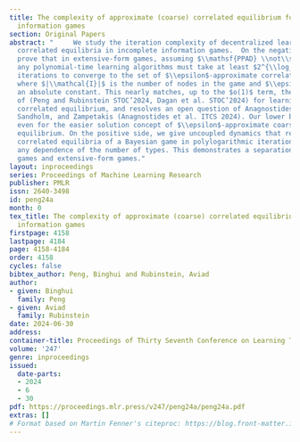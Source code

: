 ```yaml
---
title: The complexity of approximate (coarse) correlated equilibrium for incomplete
  information games
section: Original Papers
abstract: "     We study the iteration complexity of decentralized learning of approximate
  correlated equilibria in incomplete information games.  On the negative side, we
  prove that in extensive-form games, assuming $\\mathsf{PPAD} \\not\\subset \\mathsf{TIME}(n^{\\polylog(n)})$,
  any polynomial-time learning algorithms must take at least $2^{\\log_2^{1-o(1)}(|\\mathcal{I}|)}$
  iterations to converge to the set of $\\epsilon$-approximate correlated equilibrium,
  where $|\\mathcal{I}|$ is the number of nodes in the game and $\\epsilon > 0$ is
  an absolute constant. This nearly matches, up to the $o(1)$ term, the algorithms
  of (Peng and Rubinstein STOC’2024, Dagan et al. STOC’2024) for learning $\\epsilon$-approximate
  correlated equilibrium, and resolves an open question of Anagnostides, Kalavasis,
  Sandholm, and Zampetakis (Anagnostides et al. ITCS 2024). Our lower bound holds
  even for the easier solution concept of $\\epsilon$-approximate coarse correlated
  equilibrium. On the positive side, we give uncoupled dynamics that reach $\\epsilon$-approximate
  correlated equilibria of a Bayesian game in polylogarithmic iterations, without
  any dependence of the number of types. This demonstrates a separation between Bayesian
  games and extensive-form games."
layout: inproceedings
series: Proceedings of Machine Learning Research
publisher: PMLR
issn: 2640-3498
id: peng24a
month: 0
tex_title: The complexity of approximate (coarse) correlated equilibrium for incomplete
  information games
firstpage: 4158
lastpage: 4184
page: 4158-4184
order: 4158
cycles: false
bibtex_author: Peng, Binghui and Rubinstein, Aviad
author:
- given: Binghui
  family: Peng
- given: Aviad
  family: Rubinstein
date: 2024-06-30
address:
container-title: Proceedings of Thirty Seventh Conference on Learning Theory
volume: '247'
genre: inproceedings
issued:
  date-parts:
  - 2024
  - 6
  - 30
pdf: https://proceedings.mlr.press/v247/peng24a/peng24a.pdf
extras: []
# Format based on Martin Fenner's citeproc: https://blog.front-matter.io/posts/citeproc-yaml-for-bibliographies/
---
```

